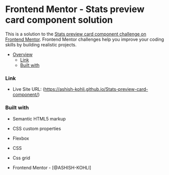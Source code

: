 # Frontend Mentor - Stats preview card component solution

This is a solution to the [Stats preview card component challenge on Frontend Mentor](https://www.frontendmentor.io/challenges/stats-preview-card-component-8JqbgoU62). Frontend Mentor challenges help you improve your coding skills by building realistic projects. 



- [Overview](#overview)
  - [Link](#link)
  - [Built with](#built-with)
  
### Link

- Live Site URL: (https://ashish-kohli.github.io/Stats-preview-card-component/)


### Built with

- Semantic HTML5 markup
- CSS custom properties
- Flexbox
- CSS 
- Css grid

- Frontend Mentor - [@ASHISH-KOHLI]


